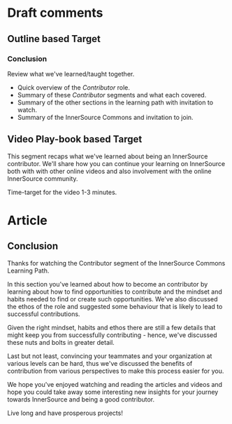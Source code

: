 # Draft comments


## Outline based Target
### Conclusion

Review what we've learned/taught together.
  - Quick overview of the _Contributor_ role.
  - Summary of these _Contributor_ segments and what each covered.
  - Summary of the other sections in the learning path with invitation to watch.
  - Summary of the InnerSource Commons and invitation to join.  

## Video Play-book based Target
This segment recaps what we've learned about being an InnerSource contributor.  We'll share how you can continue your learning on InnerSource both with with other online videos and also involvement with the online InnerSource community.

Time-target for the video 1-3 minutes.

# Article
## Conclusion
Thanks for watching the Contributor segment of the InnerSource Commons Learning Path.

In this section you've learned about how to become an contributor by learning about how to find opportunities to contribute and the mindset and habits needed to find or create such opportunities.
We've also discussed the ethos of the role and suggested some behaviour that is likely to lead to successful contributions.

Given the right mindset, habits and ethos there are still a few details that might keep you from successfully contributing - hence, we've discussed these nuts and bolts in greater detail.

Last but not least, convincing your teammates and your organization at various levels can be hard, thus we've discussed the benefits of contribution from various perspectives to make this process easier for you.   

We hope you've enjoyed watching and reading the articles and videos and hope you could take away some interesting new insights for your journey towards InnerSource and being a good contributor.

Live long and have prosperous projects!

